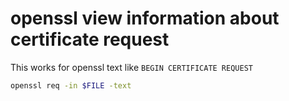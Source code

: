 # openssl view information about certificate request
This works for openssl text like `BEGIN CERTIFICATE REQUEST`
```bash
openssl req -in $FILE -text
```

